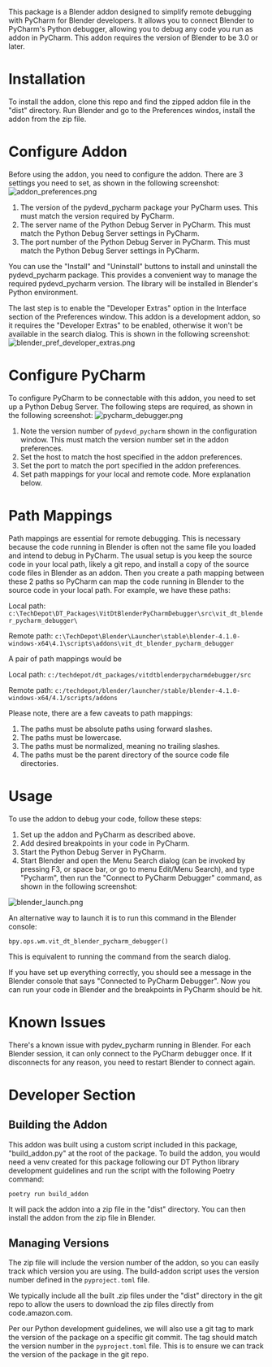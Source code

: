 This package is a Blender addon designed to simplify remote debugging with PyCharm for Blender developers. It allows you to connect Blender to PyCharm's Python debugger, allowing you to debug any code you run as addon in PyCharm. This addon requires the version of Blender to be 3.0 or later.

# Installation
To install the addon, clone this repo and find the zipped addon file in the "dist" directory. Run Blender and go to the Preferences windos, install the addon from the zip file.

# Configure Addon
Before using the addon, you need to configure the addon. There are 3 settings you need to set, as shown in the following screenshot:
![addon_preferences.png](docs/images/addon_preferences.png)
1. The version of the pydevd_pycharm package your PyCharm uses. This must match the version required by PyCharm.
2. The server name of the Python Debug Server in PyCharm. This must match the Python Debug Server settings in PyCharm.
3. The port number of the Python Debug Server in PyCharm. This must match the Python Debug Server settings in PyCharm.

You can use the "Install" and "Uninstall" buttons to install and uninstall the pydevd_pycharm package. This provides a convenient way to manage the required pydevd_pycharm version. The library will be installed in Blender's Python environment.

The last step is to enable the "Developer Extras" option in the Interface section of the Preferences window. This addon is a development addon, so it requires the "Developer Extras" to be enabled, otherwise it won't be available in the search dialog. This is shown in the following screenshot:
![blender_pref_developer_extras.png](docs/images/blender_pref_developer_extras.png)

# Configure PyCharm
To configure PyCharm to be connectable with this addon, you need to set up a Python Debug Server. The following steps are required, as shown in the following screenshot:
![pycharm_debugger.png](docs/images/pycharm_debugger.png)
1. Note the version number of `pydevd_pycharm` shown in the configuration window. This must match the version number set in the addon preferences.
2. Set the host to match the host specified in the addon preferences.
3. Set the port to match the port specified in the addon preferences.
4. Set path mappings for your local and remote code. More explanation below.

# Path Mappings
Path mappings are essential for remote debugging. This is necessary because the code running in Blender is often not the same file you loaded and intend to debug in PyCharm. The usual setup is you keep the source code in your local path, likely a git repo, and install a copy of the source code files in Blender as an addon. Then you create a path mapping between these 2 paths so PyCharm can map the code running in Blender to the source code in your local path. For example, we have these paths:

Local path: `c:\TechDepot\DT_Packages\VitDtBlenderPyCharmDebugger\src\vit_dt_blender_pycharm_debugger\`

Remote path: `c:\TechDepot\Blender\Launcher\stable\blender-4.1.0-windows-x64\4.1\scripts\addons\vit_dt_blender_pycharm_debugger`

A pair of path mappings would be

Local path: `c:/techdepot/dt_packages/vitdtblenderpycharmdebugger/src`

Remote path: `c:/techdepot/blender/launcher/stable/blender-4.1.0-windows-x64/4.1/scripts/addons`

Please note, there are a few caveats to path mappings:
1. The paths must be absolute paths using forward slashes.
2. The paths must be lowercase.
3. The paths must be normalized, meaning no trailing slashes.
4. The paths must be the parent directory of the source code file directories.

# Usage
To use the addon to debug your code, follow these steps:
1. Set up the addon and PyCharm as described above.
2. Add desired breakpoints in your code in PyCharm.
3. Start the Python Debug Server in PyCharm.
4. Start Blender and open the Menu Search dialog (can be invoked by pressing F3, or space bar, or go to menu Edit/Menu Search), and type "Pycharm", then run the "Connect to PyCharm Debugger" command, as shown in the following screenshot:
 
![blender_launch.png](docs/images/blender_launch.png)

An alternative way to launch it is to run this command in the Blender console:

```
bpy.ops.wm.vit_dt_blender_pycharm_debugger()
```

This is equivalent to running the command from the search dialog.
 
If you have set up everything correctly, you should see a message in the Blender console that says "Connected to PyCharm Debugger". Now you can run your code in Blender and the breakpoints in PyCharm should be hit.

# Known Issues
There's a known issue with pydev_pycharm running in Blender. For each Blender session, it can only connect to the PyCharm debugger once. If it disconnects for any reason, you need to restart Blender to connect again.

# Developer Section

## Building the Addon
This addon was built using a custom script included in this package, "build_addon.py" at the root of the package. To build the addon, you would need a venv created for this package following our DT Python library development guidelines and run the script with the following Poetry command: 

```
poetry run build_addon
```

It will pack the addon into a zip file in the "dist" directory. You can then install the addon from the zip file in Blender.

## Managing Versions
The zip file will include the version number of the addon, so you can easily track which version you are using. The build-addon script uses the version number defined in the `pyproject.toml` file.

We typically include all the built .zip files under the "dist" directory in the git repo to allow the users to download the zip files directly from code.amazon.com.

Per our Python development guidelines, we will also use a git tag to mark the version of the package on a specific git commit. The tag should match the version number in the `pyproject.toml` file. This is to ensure we can track the version of the package in the git repo.